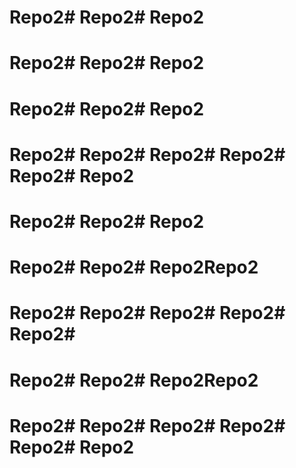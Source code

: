 # Repo2# Repo2# Repo2
# Repo2# Repo2# Repo2
# Repo2# Repo2# Repo2
# Repo2# Repo2# Repo2# Repo2# Repo2# Repo2
# Repo2# Repo2# Repo2
# Repo2# Repo2# Repo2Repo2
# Repo2# Repo2# Repo2# Repo2# Repo2#
# Repo2# Repo2# Repo2Repo2
# Repo2# Repo2# Repo2# Repo2# Repo2# Repo2
